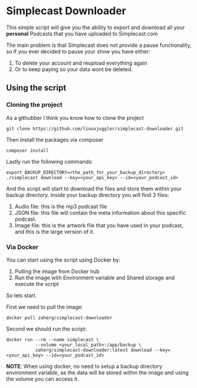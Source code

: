 # Simplecast Downloader

This simple script will give you the ability to export and download all your __personal__ Podcasts that you have uploaded to Simplecast.com

The main problem is that Simplecast does not provide a pause functionality, so if you ever decided to pause your show you have either:
 
1. To delete your account and reupload everything again
2. Or to keep paying so your data wont be deleted.

## Using the script

### Cloning the project

As a githubber I think you know how to clone the project

```
git clone https://github.com/linuxjuggler/simplecast-downloader.git
```

Then install the packages via composer

```
composer install
```

Lastly run the following commands:

```
export BACKUP_DIRECTORY=<the_path_for_your_backup_directory>
./simplecast download --key=<your_api_key> --id=<your_podcast_id>
``` 

And the script will start to download the files and store them within your backup directory. Inside your backup directory you will find 3 files:

1. Audio file: this is the mp3 podcast file
2. JSON file: this file will contain the meta information about this specific podcast.
3. Image file: this is the artwork file that you have used in your podcast, and this is the large version of it.


### Via Docker

You can start using the script using Docker by:

1. Pulling the image from Docker hub
2. Run the image with Environment variable and Shared storage and execute the script

So lets start.

First we need to pull the image:

```
docker pull zaherg/simplecast-downloader
```

Second we should run the script:

```
docker run --rm --name simplecast \
           --volume <your_local_path>:/app/backup \
           zaherg/simplecast-downloader:latest download --key=<your_api_key> --id=<your_podcast_id>
```

__NOTE__: When using docker, no need to setup a backup directory environment variable, as the data will be stored within the image and using the volume you can access it.
